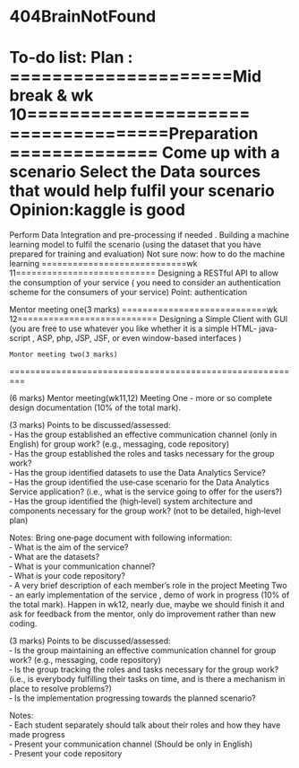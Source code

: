 # 404BrainNotFound
To-do list:
Plan :
=====================Mid break & wk 10=====================
===============Preparation ==============
Come up with a scenario
Select the Data sources that would help fulfil your scenario
Opinion:kaggle is good
========================================
Perform Data Integration and pre-processing if needed .
Building a machine learning model to fulfil the scenario (using the dataset that you have prepared for training and evaluation)
Not sure now: how to do the machine learning
============================wk 11===========================
Designing a RESTful API to allow the consumption of your service ( you need to consider an authentication scheme for the consumers of your service)
Point: authentication

Mentor meeting one(3 marks)
============================wk 12===========================
Designing a Simple Client with GUI (you are free to use whatever you like whether it is a simple HTML- java-script , ASP, php, JSP, JSF, or even window-based interfaces )

    Montor meeting two(3 marks)
=========================================================


(6 marks) Mentor meeting(wk11,12)
Meeting One - more or so complete design documentation (10% of the total mark).

(3 marks) Points to be discussed/assessed:  
‐ Has the group established an effective communication channel (only in English) for group work? (e.g., messaging, code repository)  
‐ Has the group established the roles and tasks necessary for the group work?  
‐ Has the group identified datasets to use the Data Analytics Service?  
‐ Has the group identified the use‐case scenario for the Data Analytics Service application? (i.e.,  what is the service going to offer for the users?)    
‐ Has the group identified the (high‐level) system architecture and components necessary for the group work?  (not to be detailed, high‐level plan)    

Notes: Bring one‐page document with following information:  
‐ What is the aim of the service?  
‐ What are the datasets?  
‐ What is your communication channel?  
‐ What is your code repository?  
‐ A very brief description of each member’s role in the project
Meeting Two - an early implementation of the service , demo of work in progress (10% of the total mark).
Happen in wk12, nearly due, maybe we should finish it and ask for feedback from the mentor, only do improvement rather than new coding.

(3 marks) Points to be discussed/assessed:  
‐ Is the group maintaining an effective communication channel for group work? (e.g., messaging,  code repository)  
‐ Is the group tracking the roles and tasks necessary for the group work? (i.e., is everybody fulfilling their tasks on time, and is there a mechanism in place to resolve problems?)  
‐ Is the implementation progressing towards the planned scenario?     

Notes:  
‐ Each student separately should talk about their roles and how they have made progress  
‐ Present your communication channel (Should be only in English)   
‐ Present your code repository  

